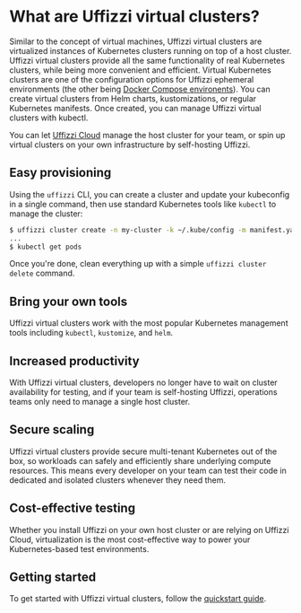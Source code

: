 # **What are Uffizzi virtual clusters?**

Similar to the concept of virtual machines, Uffizzi virtual clusters are virtualized instances of Kubernetes clusters running on top of a host cluster. Uffizzi virtual clusters provide all the same functionality of real Kubernetes clusters, while being more convenient and efficient. Virtual Kubernetes clusters are one of the configuration options for Uffizzi ephemeral environments (the other being [Docker Compose environents](../guides/docker-compose-template.md)). You can create virtual clusters from Helm charts, kustomizations, or regular Kubernetes manifests. Once created, you can manage Uffizzi virtual clusters with kubectl.

You can let [Uffizzi Cloud](https://app.uffizzi.com) manage the host cluster for your team, or spin up virtual clusters on your own infrastructure by self-hosting Uffizzi.

## **Easy provisioning**
Using the `uffizzi` CLI, you can create a cluster and update your kubeconfig in a single command, then use standard Kubernetes tools like `kubectl` to manage the cluster:  

``` bash
$ uffizzi cluster create -n my-cluster -k ~/.kube/config -m manifest.yaml
...
$ kubectl get pods
```

Once you're done, clean everything up with a simple `uffizzi cluster delete` command.

## **Bring your own tools**
Uffizzi virtual clusters work with the most popular Kubernetes management tools including `kubectl`, `kustomize`, and `helm`.

## **Increased productivity**
With Uffizzi virtual clusters, developers no longer have to wait on cluster availability for testing, and if your team is self-hosting Uffizzi, operations teams only need to manage a single host cluster.

## **Secure scaling**
Uffizzi virtual clusters provide secure multi-tenant Kubernetes out of the box, so workloads can safely and efficiently share underlying compute resources. This means every developer on your team can test their code in dedicated and isolated clusters whenever they need them.

## **Cost-effective testing**
Whether you install Uffizzi on your own host cluster or are relying on Uffizzi Cloud, virtualization is the most cost-effective way to power your Kubernetes-based test environments. 

## **Getting started**  
To get started with Uffizzi virtual clusters, follow the [quickstart guide](../quickstart.md).